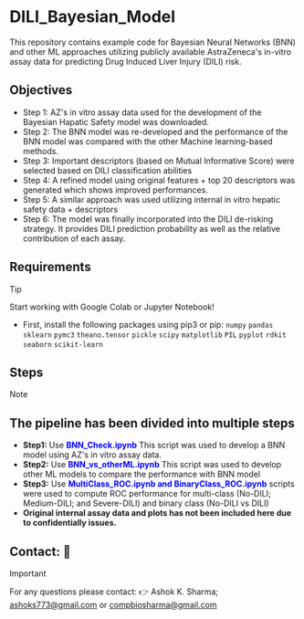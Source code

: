 # DILI_Bayesian_Model
This repository contains example code for Bayesian Neural Networks (BNN) and other ML approaches utilizing publicly available AstraZeneca's in-vitro assay data for predicting Drug Induced Liver Injury (DILI) risk.

## Objectives
* Step 1: AZ's in vitro assay data used for the development of the Bayesian Hapatic Safety model was downloaded.
* Step 2: The BNN model was re-developed and the performance of the BNN model was compared with the other Machine learning-based methods.
* Step 3: Important descriptors (based on Mutual Informative Score) were selected based on DILI classification abilities
* Step 4: A refined model using original features + top 20 descriptors was generated which shows improved performances.
* Step 5: A similar approach was used utilizing internal in vitro hepatic safety data + descriptors
* Step 6: The model was finally incorporated into the DILI de-risking strategy. It provides DILI prediction probability as well as the relative contribution of each assay. 

## Requirements
> [!TIP]
> Start working with Google Colab or Jupyter Notebook! 
> * First, install the following packages using pip3 or pip:
`numpy`
`pandas`
`sklearn`
`pymc3`
`theano.tensor`
`pickle`
`scipy`
`matplotlib`
`PIL`
`pyplot`
`rdkit`
`seaborn`
`scikit-learn`

## Steps
> [!NOTE]
> ## The pipeline has been divided into multiple steps
> * **Step1:** Use **<span style="color:blue">BNN_Check.ipynb</span>** This script was used to develop a BNN model using AZ's in vitro assay data.
> * **Step2:** Use **<span style="color:blue">BNN_vs_otherML.ipynb</span>** This script was used to develop other ML models to compare the performance with BNN model 
> * **Step3:** Use **<span style="color:blue">MultiClass_ROC.ipynb and BinaryClass_ROC.ipynb</span>** scripts were used to compute ROC performance for multi-class (No-DILI; Medium-DILI; and Severe-DILI) and binary class (No-DILI vs DILI)
> * **Original internal assay data and plots has not been included here due to confidentially issues.**

## Contact: :raised_back_of_hand:
> [!IMPORTANT]
> For any questions please contact: :point_right: Ashok K. Sharma; ashoks773@gmail.com or compbiosharma@gmail.com
